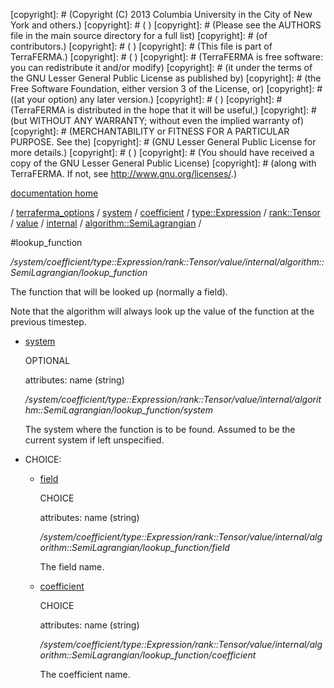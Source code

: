[copyright]: # (Copyright (C) 2013 Columbia University in the City of New York and others.)
[copyright]: # ( )
[copyright]: # (Please see the AUTHORS file in the main source directory for a full list)
[copyright]: # (of contributors.)
[copyright]: # ( )
[copyright]: # (This file is part of TerraFERMA.)
[copyright]: # ( )
[copyright]: # (TerraFERMA is free software: you can redistribute it and/or modify)
[copyright]: # (it under the terms of the GNU Lesser General Public License as published by)
[copyright]: # (the Free Software Foundation, either version 3 of the License, or)
[copyright]: # ((at your option) any later version.)
[copyright]: # ( )
[copyright]: # (TerraFERMA is distributed in the hope that it will be useful,)
[copyright]: # (but WITHOUT ANY WARRANTY; without even the implied warranty of)
[copyright]: # (MERCHANTABILITY or FITNESS FOR A PARTICULAR PURPOSE. See the)
[copyright]: # (GNU Lesser General Public License for more details.)
[copyright]: # ( )
[copyright]: # (You should have received a copy of the GNU Lesser General Public License)
[copyright]: # (along with TerraFERMA. If not, see <http://www.gnu.org/licenses/>.)

[documentation home](https://github.com/terraferma/terraferma/wiki/Documentation)

/ [terraferma_options](../../../../../../../../terraferma_options.md) / [system](../../../../../../../system.md) / [coefficient](../../../../../../coefficient.md) / [type::Expression](../../../../../type__Expression.md) / [rank::Tensor](../../../../rank__Tensor.md) / [value](../../../value.md) / [internal](../../internal.md) / [algorithm::SemiLagrangian](../algorithm__SemiLagrangian.md) /

#lookup_function

*/system/coefficient/type::Expression/rank::Tensor/value/internal/algorithm::SemiLagrangian/lookup_function*

The function that will be looked up (normally a field).

Note that the algorithm will always look up the value of the function at the previous timestep.

* [system](lookup_function/system.md "child")

    OPTIONAL 

    attributes: name (string) 

    */system/coefficient/type::Expression/rank::Tensor/value/internal/algorithm::SemiLagrangian/lookup_function/system*

    The system where the function is to be found.
    Assumed to be the current system if left unspecified.

* CHOICE:
    * [field](lookup_function/field.md "child")

        CHOICE 

        attributes: name (string) 

        */system/coefficient/type::Expression/rank::Tensor/value/internal/algorithm::SemiLagrangian/lookup_function/field*

        The field name.

    * [coefficient](lookup_function/coefficient.md "child")

        CHOICE 

        attributes: name (string) 

        */system/coefficient/type::Expression/rank::Tensor/value/internal/algorithm::SemiLagrangian/lookup_function/coefficient*

        The coefficient name.

[autogenerated]: # (This file was automatically generated from the schema file:/home/cwilson/repos/github/TerraFERMA/TerraFERMA/buckettools/schemas/function.rng.)

